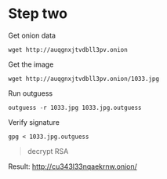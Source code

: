 # Step two

Get onion data

	wget http://auqgnxjtvdbll3pv.onion

Get the image

	wget http://auqgnxjtvdbll3pv.onion/1033.jpg

Run outguess

	outguess -r 1033.jpg 1033.jpg.outguess

Verify signature

	gpg < 1033.jpg.outguess

> decrypt RSA

Result: http://cu343l33nqaekrnw.onion/


